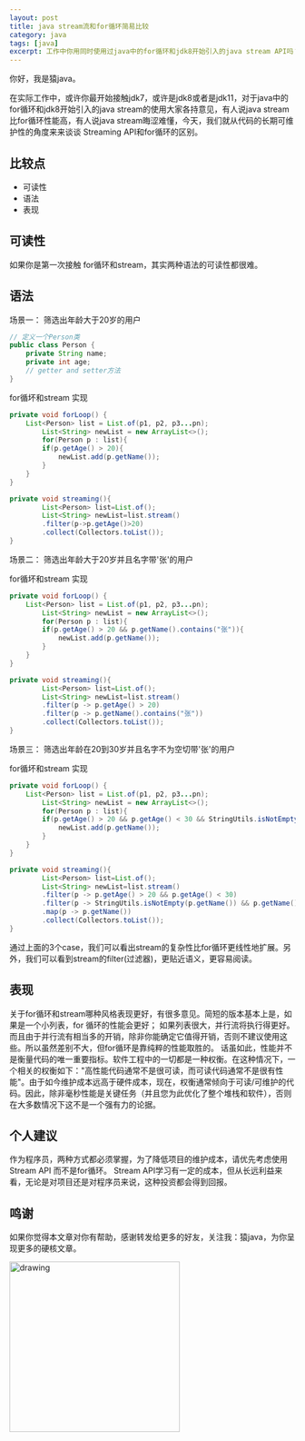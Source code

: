 ```yaml
---
layout: post
title: java stream流和for循环简易比较
category: java
tags: [java]
excerpt: 工作中你用同时使用过java中的for循环和jdk8开始引入的java stream API吗？ 你觉得他们有性能差吗？
---
```

你好，我是猿java。

 在实际工作中，或许你最开始接触jdk7，或许是jdk8或者是jdk11，对于java中的for循环和jdk8开始引入的java stream的使用大家各持意见，有人说java stream比for循环性能高，有人说java stream晦涩难懂，今天，我们就从代码的长期可维护性的角度来来谈谈 Streaming API和for循环的区别。

## 比较点

- 可读性
- 语法
- 表现


## 可读性

如果你是第一次接触 for循环和stream，其实两种语法的可读性都很难。


## 语法

场景一： 筛选出年龄大于20岁的用户

```java
// 定义一个Person类
public class Person {
    private String name;
    private int age;
    // getter and setter方法
}
```
for循坏和stream 实现
```java
private void forLoop() {
    List<Person> list = List.of(p1, p2, p3...pn);
        List<String> newList = new ArrayList<>();
        for(Person p : list){
        if(p.getAge() > 20){
            newList.add(p.getName());
        }
    }
}

private void streaming(){
        List<Person> list=List.of();
        List<String> newList=list.stream()
        .filter(p->p.getAge()>20)
        .collect(Collectors.toList());
}
```

场景二： 筛选出年龄大于20岁并且名字带'张'的用户

for循坏和stream 实现
```java
private void forLoop() {
    List<Person> list = List.of(p1, p2, p3...pn);
        List<String> newList = new ArrayList<>();
        for(Person p : list){
        if(p.getAge() > 20 && p.getName().contains("张")){
            newList.add(p.getName());
        }
    }
}

private void streaming(){
        List<Person> list=List.of();
        List<String> newList=list.stream()
        .filter(p -> p.getAge() > 20)
        .filter(p -> p.getName().contains("张"))
        .collect(Collectors.toList());
}
```

场景三： 筛选出年龄在20到30岁并且名字不为空切带'张'的用户

for循坏和stream 实现
```java
private void forLoop() {
    List<Person> list = List.of(p1, p2, p3...pn);
        List<String> newList = new ArrayList<>();
        for(Person p : list){
        if(p.getAge() > 20 && p.getAge() < 30 && StringUtils.isNotEmpty(p.getName()) && p.getName().contains("张")){
            newList.add(p.getName());
        }
    }
}

private void streaming(){
        List<Person> list=List.of();
        List<String> newList=list.stream()
        .filter(p -> p.getAge() > 20 && p.getAge() < 30)
        .filter(p -> StringUtils.isNotEmpty(p.getName()) && p.getName().contains("张"))
        .map(p -> p.getName())
        .collect(Collectors.toList());
}
```

通过上面的3个case，我们可以看出stream的复杂性比for循环更线性地扩展。另外，我们可以看到stream的filter(过滤器)，更贴近语义，更容易阅读。


## 表现
关于for循环和stream哪种风格表现更好，有很多意见。简短的版本基本上是，如果是一个小列表，for 循环的性能会更好；
如果列表很大，并行流将执行得更好。 而且由于并行流有相当多的开销，除非你能确定它值得开销，否则不建议使用这些。所以虽然差别不大，但for循环是靠纯粹的性能取胜的。
话虽如此，性能并不是衡量代码的唯一重要指标。软件工程中的一切都是一种权衡。在这种情况下，一个相关的权衡如下："高性能代码通常不是很可读，而可读代码通常不是很有性能"。由于如今维护成本远高于硬件成本，现在，权衡通常倾向于可读/可维护的代码。因此，除非毫秒性能是关键任务（并且您为此优化了整个堆栈和软件），否则在大多数情况下这不是一个强有力的论据。

## 个人建议

作为程序员，两种方式都必须掌握，为了降低项目的维护成本，请优先考虑使用 Stream API 而不是for循环。 Stream API学习有一定的成本，但从长远利益来看，无论是对项目还是对程序员来说，这种投资都会得到回报。

## 鸣谢
如果你觉得本文章对你有帮助，感谢转发给更多的好友，关注我：猿java，为你呈现更多的硬核文章。

<img src="https://yuanjava.cn/assets/img/pub.jpg" alt="drawing" style="width:300px;"/>

